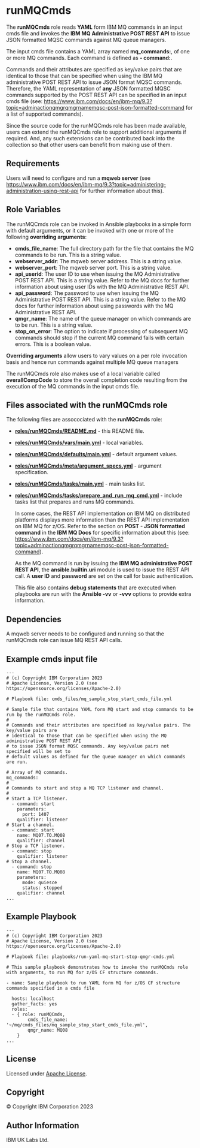 runMQCmds
=========
The **runMQCmds** role reads **YAML** form IBM MQ commands in an input cmds file and invokes the **IBM MQ Administrative POST REST API** to issue JSON formatted MQSC commands against MQ queue managers.

The input cmds file contains a YAML array named **mq_commands:**, of one or more MQ commands. Each command is defined as **- command:**.

Commands and their attributes are specified as key/value pairs that are identical to those that can be specified when using the IBM MQ administrative POST REST API to issue JSON format MQSC commands. Therefore, the YAML representation of **any** JSON formatted MQSC commands supported by the POST REST API can be specified in an input cmds file (see: https://www.ibm.com/docs/en/ibm-mq/9.3?topic=adminactionqmgrqmgrnamemqsc-post-json-formatted-command for a list of supported commands).

Since the source code for the runMQCmds role has been made available, users can extend the runMQCmds role to support additional arguments if required. And, any such extensions can be contributed back into the collection so that other users can benefit from making use of them.

Requirements
------------
Users will need to configure and run a **mqweb server** (see https://www.ibm.com/docs/en/ibm-mq/9.3?topic=administering-administration-using-rest-api for further information about this).

Role Variables
--------------
The runMQCmds role can be invoked in Ansible playbooks in a simple form with default arguments, or it can be invoked with one or more of the following **overriding arguments**:

- **cmds_file_name**: The full directory path for the file that contains the MQ commands to be run. This is a string value.
- **webserver_addr**: The mqweb server address. This is a string value.
- **webserver_port**: The mqweb server port. This is a string value.
- **api_userid**: The user ID to use when issuing the MQ Administrative POST REST API. This is a string value. Refer to the MQ docs for further information about using user IDs with the MQ Administrative REST API.
- **api_password**: The password to use when issuing the MQ Administrative POST REST API. This is a string value. Refer to the MQ docs for further information about using passwords with the MQ Administrative REST API.
- **qmgr_name**: The name of the queue manager on which commands are to be run. This is a string value.
- **stop_on_error**: The option to indicate if processing of subsequent MQ commands should stop if the current MQ command fails with certain errors. This is a boolean value.

**Overriding arguments** allow users to vary values on a per role invocation basis and hence run commands against multiple MQ queue managers

The runMQCmds role also makes use of a local variable called **overallCompCode** to store the overall completion code resulting from the execution of the MQ commands in the input cmds file. 

Files associated with the runMQCmds role
----------------------------------------
The following files are assocociated with the **runMQCmds** role:

- [**roles/runMQCmds/README.md**](roles/runMQCmds/README.md) - this README file.
- [**roles/runMQCmds/vars/main.yml**](roles/runMQCmds/vars/main.yml) - local variables.
- [**roles/runMQCmds/defaults/main.yml**](roles/runMQCmds/defaults/main.yml) - default argument values.
- [**roles/runMQCmds/meta/argument_specs.yml**](roles/runMQCmds/meta/argument_specs.yml) - argument specification.
- [**roles/runMQCmds/tasks/main.yml**](roles/runMQCmds/tasks/main.yml) - main tasks list.
- [**roles/runMQCmds/tasks/prepare_and_run_mq_cmd.yml**](roles/runMQCmds/tasks/prepare_and_run_mq_cmd.yml) - include tasks list that prepares and runs MQ commands.

  In some cases, the REST API implementation on IBM MQ on distributed platforms displays more information than the REST API implementation on IBM MQ for z/OS. Refer to the section on **POST - JSON formatted command** in the **IBM MQ Docs** for specific information about this (see: https://www.ibm.com/docs/en/ibm-mq/9.3?topic=adminactionqmgrqmgrnamemqsc-post-json-formatted-command).

  As the MQ command is run by issuing the **IBM MQ administrative POST REST API**, the **ansible.builtin.uri** module is used to issue the REST API call. A **user ID** and **password** are set on the call for basic authentication.

  This file also contains **debug statements** that are executed when playbooks are run with the **Ansible -vv** or **-vvv** options to provide extra information.

Dependencies
------------
A mqweb server needs to be configured and running so that the runMQCmds role can issue MQ REST API calls. 

Example cmds input file
-----------------------
```
---
# (c) Copyright IBM Corporation 2023
# Apache License, Version 2.0 (see https://opensource.org/licenses/Apache-2.0)

# Playbook file: cmds_files/mq_sample_stop_start_cmds_file.yml

# Sample file that contains YAML form MQ start and stop commands to be run by the runMQCmds role.
#
# Commands and their attributes are specified as key/value pairs. The key/value pairs are 
# identical to those that can be specified when using the MQ administrative POST REST API 
# to issue JSON format MQSC commands. Any key/value pairs not specified will be set to
# default values as defined for the queue manager on which commands are run.

# Array of MQ commands.
mq_commands:
#
# Commands to start and stop a MQ TCP listener and channel.
#
# Start a TCP listener.
  - command: start
    parameters:
      port: 1407
    qualifier: listener
# Start a channel.
  - command: start
    name: MQ07.TO.MQ08
    qualifier: channel
# Stop a TCP listener.
  - command: stop
    qualifier: listener
# Stop a channel.
  - command: stop
    name: MQ07.TO.MQ08
    parameters:
      mode: quiesce
      status: stopped
    qualifier: channel
...
```
Example Playbook
----------------
```
---
# (c) Copyright IBM Corporation 2023
# Apache License, Version 2.0 (see https://opensource.org/licenses/Apache-2.0)

# Playbook file: playbooks/run-yaml-mq-start-stop-qmgr-cmds.yml

# This sample playbook demonstrates how to invoke the runMQCmds role with arguments, to run MQ for z/OS CF structure commands.

- name: Sample playbook to run YAML form MQ for z/OS CF structure commands specified in a cmds file

  hosts: localhost
  gather_facts: yes
  roles:
  - { role: runMQCmds,
        cmds_file_name: '~/mq/cmds_files/mq_sample_stop_start_cmds_file.yml',
        qmgr_name: MQ08
    }
...
```
License
-------
Licensed under [Apache License](https://opensource.org/licenses/Apache-2.0).

Copyright
---------
© Copyright IBM Corporation 2023

Author Information
------------------
IBM UK Labs Ltd.
